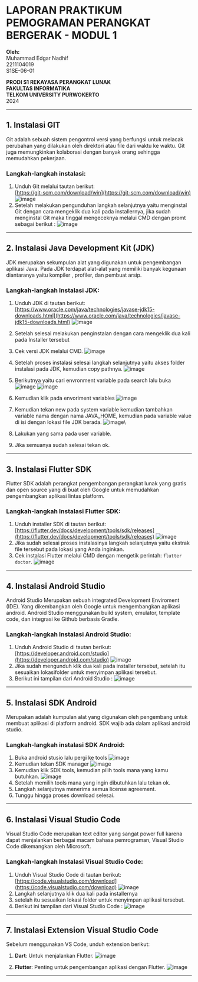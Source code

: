 # LAPORAN PRAKTIKUM PEMOGRAMAN PERANGKAT BERGERAK - MODUL 1

**Oleh:**  
Muhammad Edgar Nadhif  
2211104019  
S1SE-06-01

**PRODI S1 REKAYASA PERANGKAT LUNAK**  
**FAKULTAS INFORMATIKA**  
**TELKOM UNIVERSITY PURWOKERTO**  
2024

---

## 1. Instalasi GIT

Git adalah sebuah sistem pengontrol versi yang berfungsi untuk melacak perubahan yang dilakukan oleh direktori atau file dari waktu ke waktu. Git juga memungkinkan kolaborasi dengan banyak orang sehingga memudahkan pekerjaan.

### Langkah-langkah instalasi:
1. Unduh Git melalui tautan berikut:  
   [https://git-scm.com/download/win](https://git-scm.com/download/win)
   ![image](https://github.com/user-attachments/assets/5e6046f6-3ab1-4ddb-a78b-3a42fea8186f)
2. Setelah melakukan pengunduhan langkah selanjutnya yaitu menginstal Git dengan cara mengeklik dua kali pada installernya, jika sudah menginstal Git maka tinggal mengeceknya melalui CMD dengan promt sebagai berikut :
   ![image](https://github.com/user-attachments/assets/b5fe8606-6461-429c-bcc0-703428fc7db7)

---

## 2. Instalasi Java Development Kit (JDK)

JDK merupakan sekumpulan alat yang digunakan untuk pengembangan aplikasi Java. Pada JDK terdapat alat-alat yang memiliki banyak kegunaan diantaranya yaitu kompiler , profiler, dan pembuat arsip.

### Langkah-langkah Instalasi JDK:
1. Unduh JDK di tautan berikut:  
   [https://www.oracle.com/java/technologies/javase-jdk15-downloads.html](https://www.oracle.com/java/technologies/javase-jdk15-downloads.html)
   ![image](https://github.com/user-attachments/assets/0092690c-a1e8-485b-afdb-bdf07f41fbdb)

2. Setelah selesai melakukan penginstalan dengan cara mengeklik dua kali pada Installer tersebut
3. Cek versi JDK melalui CMD.
   ![image](https://github.com/user-attachments/assets/12b2796b-b3a8-4e57-914d-79d3dd21d03a)
4.  Setelah proses instalasi selesai langkah selanjutnya yaitu akses folder instalasi pada JDK, kemudian copy pathnya.
   ![image](https://github.com/user-attachments/assets/be79801c-e0a6-45e7-a686-ffe8ec7d3d8a)
5. Berikutnya yaitu cari envronment variable pada search lalu buka
   ![image](https://github.com/user-attachments/assets/de979d1d-1e99-479d-a4ea-08d07d44595f)
   ![image](https://github.com/user-attachments/assets/9819f5b3-dbd0-4369-b21b-bab7f2b4ea4d)
6. Kemudian klik pada envoriment variables
   ![image](https://github.com/user-attachments/assets/a8117746-d9d8-4de6-b84c-2007e7e9b29d)
7. Kemudian tekan new pada system variable kemudian tambahkan variable nama dengan nama JAVA_HOME, kemudian pada variable value di isi dengan lokasi file JDK berada.
   ![image](https://github.com/user-attachments/assets/0719cbb8-55f9-4931-a11a-1e06a989bc90)\
8. Lakukan yang sama pada user variable.
9. Jika semuanya sudah selesai tekan ok.


---

## 3. Instalasi Flutter SDK

Flutter SDK adalah perangkat pengembangan perangkat lunak yang gratis dan open source yang di buat oleh Google untuk memudahkan pengembangkan aplikasi lintas platform.

### Langkah-langkah Instalasi Flutter SDK:
1. Unduh installer SDK di tautan berikut:
   [https://flutter.dev/docs/development/tools/sdk/releases](https://flutter.dev/docs/development/tools/sdk/releases)
   ![image](https://github.com/user-attachments/assets/dc3139be-6ea9-411c-a78c-c36e4169b117)
2. Jika sudah selesai proses instalasinya langkah selanjutnya yaitu ekstrak file tersebut pada lokasi yang Anda inginkan.
3. Cek instalasi Flutter melalui CMD dengan mengetik perintah: `flutter doctor`.
   ![image](https://github.com/user-attachments/assets/948e1d8e-875c-4a58-823e-9b9af70cb37e)

---

## 4. Instalasi Android Studio

Android Studio Merupakan sebuah integrated Development Enviroment (IDE). Yang dikembangkan oleh Google untuk mengembangkan aplikasi android. Android Studio menggunakan build system, emulator, template code, dan integrasi ke Github berbasis Gradle.

### Langkah-langkah Instalasi Android Studio:
1. Unduh Android Studio di tautan berikut:  
   [https://developer.android.com/studio](https://developer.android.com/studio)
   ![image](https://github.com/user-attachments/assets/1ffe73b0-40a7-40ec-89ca-7114d0dbf308)
2. Jika sudah mengunduh klik dua kali pada installer tersebut, setelah itu sesuaikan lokasifolder untuk menyimpan aplikasi tersebut.
3. Berikut ini tampilan dari Android Studio :
   ![image](https://github.com/user-attachments/assets/72e04058-df2b-459f-b7be-2be1cfd4a833)

---

## 5. Instalasi SDK Android

Merupakan adalah kumpulan alat yang digunakan oleh pengembang untuk membuat aplikasi di platform android. SDK wajib ada dalam aplikasi android studio.

### Langkah-langkah instalasi SDK Android:
 1. Buka android stusio lalu pergi ke tools
    ![image](https://github.com/user-attachments/assets/f9455be0-333c-4aae-b575-b60391eefeac)
 2. Kemudian tekan SDK manager
    ![image](https://github.com/user-attachments/assets/672589b4-3c9a-489b-8eb5-ca19ed3022c7)
 3. Kemudian klik SDK tools, kemudian pilih tools mana yang kamu butuhkan.
    ![image](https://github.com/user-attachments/assets/c3ecace8-eefd-4932-9fe4-1173a5f10cd9)
 4. Setelah memilih tools mana yang ingin dibutuhkan lalu tekan ok.
 5. Langkah selanjutnya menerima semua license agreement.
 6. Tunggu hingga proses download selesai.

---

## 6. Instalasi Visual Studio Code

Visual Studio Code merupakan text editor yang sangat power full karena dapat menjalankan berbagai macam bahasa pemrograman, Visual Studio Code dikemangkan oleh Microsoft.

### Langkah-langkah Instalasi Visual Studio Code:
1. Unduh Visual Studio Code di tautan berikut:  
   [https://code.visualstudio.com/download](https://code.visualstudio.com/download)
   ![image](https://github.com/user-attachments/assets/ed333782-a767-48b0-a2b2-ffd508c4a629)
2. Langkah selanjutnya klik dua kali pada installernya
3. setelah itu sesuaikan lokasi folder untuk menyimpan aplikasi tersebut.
4. Berikut ini tampilan dari Visual Studio Code :
   ![image](https://github.com/user-attachments/assets/daadb61d-5ee3-49e9-858d-2d227ee86b08)

---

## 7. Instalasi Extension Visual Studio Code

Sebelum menggunakan VS Code, unduh extension berikut:
1. **Dart**: Untuk menjalankan Flutter.
   ![image](https://github.com/user-attachments/assets/3c954b42-3729-4ace-b42e-a324628e01af)

2. **Flutter**: Penting untuk pengembangan aplikasi dengan Flutter.
   ![image](https://github.com/user-attachments/assets/4ad39dda-93cf-437b-9cb1-b1013582c26a)
   
---


